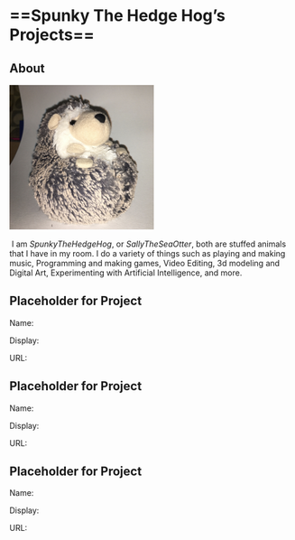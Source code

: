 # ==Spunky The Hedge Hog’s Projects==

## About

<img src="Images and Videos\Spunky.jpg" alt="Spunky" style="zoom: 25%;" />

​	I am *SpunkyTheHedgeHog*, or *SallyTheSeaOtter*, both are stuffed animals that I have in my room. I do a variety of things such as playing and making music, Programming and making games, Video Editing, 3d modeling and Digital Art, Experimenting with Artificial Intelligence, and more.

## Placeholder for Project

Name:

Display:

URL:

## Placeholder for Project

Name:

Display:

URL:

## Placeholder for Project

Name:

Display:

URL:
